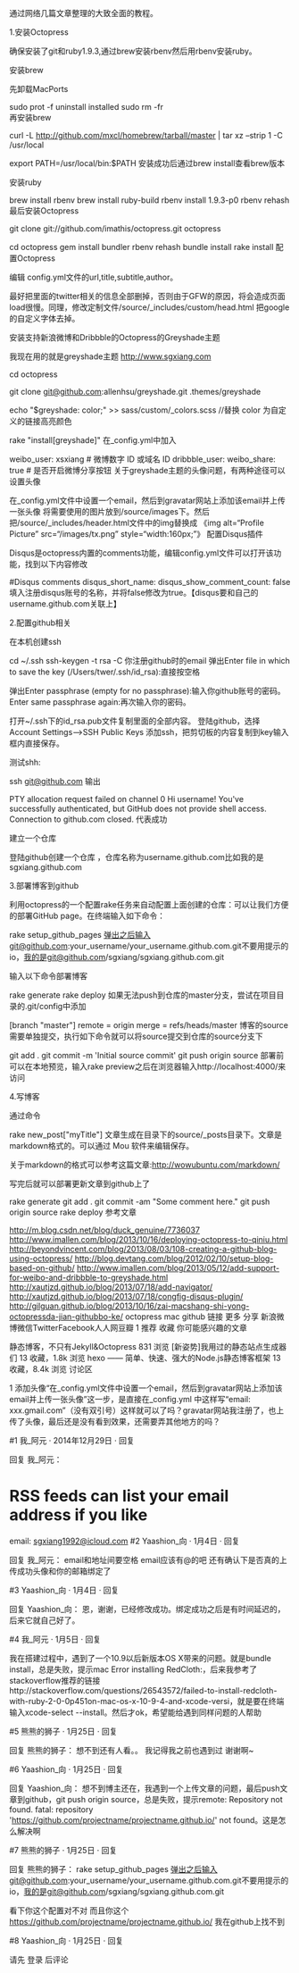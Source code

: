 通过网络几篇文章整理的大致全面的教程。

1.安装Octopress

确保安装了git和ruby1.9.3,通过brew安装rbenv然后用rbenv安装ruby。

安装brew

先卸载MacPorts

sudo prot -f uninstall installed
sudo rm -fr \
再安装brew

curl -L http://github.com/mxcl/homebrew/tarball/master | tar xz –strip 1 -C /usr/local

export PATH=/usr/local/bin:$PATH
安装成功后通过brew install查看brew版本

安装ruby

brew install rbenv
brew install ruby-build
rbenv install 1.9.3-p0
rbenv rehash
最后安装Octopress

git clone git://github.com/imathis/octopress.git octopress

cd octopress
gem install bundler
rbenv rehash
bundle install
rake install
配置Octopress

编辑 config.yml文件的url,title,subtitle,author。

最好把里面的twitter相关的信息全部删掉，否则由于GFW的原因，将会造成页面load很慢。同理，修改定制文件/source/_includes/custom/head.html 把google的自定义字体去掉。

安装支持新浪微博和Dribbble的Octopress的Greyshade主题

我现在用的就是greyshade主题 http://www.sgxiang.com

 cd octopress

 git clone git@github.com:allenhsu/greyshade.git .themes/greyshade

 echo "\$greyshade: color;" >> sass/custom/_colors.scss //替换 color 为自定义的链接高亮颜色

 rake "install[greyshade]"
在_config.yml中加入

weibo_user: xsxiang # 微博数字 ID 或域名 ID
dribbble_user: 
weibo_share: true # 是否开启微博分享按钮
关于greyshade主题的头像问题，有两种途径可以设置头像

在_config.yml文件中设置一个email，然后到gravatar网站上添加该email并上传一张头像
将需要使用的图片放到/source/images下。然后把/source/_includes/header.html文件中的img替换成 《img alt=“Profile Picture” src=“/images/tx.png” style=“width:160px;”》
配置Disqus插件

Disqus是octopress内置的comments功能，编辑config.yml文件可以打开该功能，找到以下内容修改

#Disqus comments
disqus_short_name: 
disqus_show_comment_count: false
填入注册disqus账号的名称，并将false修改为true。【disqus要和自己的username.github.com关联上】

2.配置github相关

在本机创建ssh

cd ~/.ssh
ssh-keygen -t rsa -C 你注册github时的email
弹出Enter file in which to save the key (/Users/twer/.ssh/id_rsa):直接按空格

弹出Enter passphrase (empty for no passphrase):输入你github账号的密码。Enter same passphrase again:再次输入你的密码。

打开~/.ssh下的id_rsa.pub文件复制里面的全部内容。
登陆github，选择Account Settings-->SSH Public Keys 添加ssh，把剪切板的内容复制到key输入框内直接保存。

测试shh:

ssh git@github.com
输出

PTY allocation request failed on channel 0
Hi username! You've successfully authenticated, but GitHub does not provide shell access.
Connection to github.com closed.
代表成功

建立一个仓库

登陆github创建一个仓库 ，仓库名称为username.github.com比如我的是sgxiang.github.com

3.部署博客到github

利用octopress的一个配置rake任务来自动配置上面创建的仓库：可以让我们方便的部署GitHub page。在终端输入如下命令：

rake setup_github_pages
弹出之后输入git@github.com:your_username/your_username.github.com.git不要用提示的io，我的是git@github.com/sgxiang/sgxiang.github.com.git

输入以下命令部署博客

rake generate
rake deploy
如果无法push到仓库的master分支，尝试在项目目录的.git/config中添加

[branch "master"]
 remote = origin
 merge = refs/heads/master
博客的source需要单独提交，执行如下命令就可以将source提交到仓库的source分支下

git add .
git commit -m 'Initial source commit'
git push origin source
部署前可以在本地预览，输入rake preview之后在浏览器输入http://localhost:4000/来访问

4.写博客

通过命令

rake new_post["myTitle"]
文章生成在目录下的source/_posts目录下。文章是markdown格式的。可以通过 Mou 软件来编辑保存。

关于markdown的格式可以参考这篇文章:http://wowubuntu.com/markdown/

写完后就可以部署更新文章到github上了

rake generate
git add .
git commit -am "Some comment here." 
git push origin source
rake deploy
参考文章

http://m.blog.csdn.net/blog/duck_genuine/7736037
http://www.imallen.com/blog/2013/10/16/deploying-octopress-to-qiniu.html
http://beyondvincent.com/blog/2013/08/03/108-creating-a-github-blog-using-octopress/
http://blog.devtang.com/blog/2012/02/10/setup-blog-based-on-github/
http://www.imallen.com/blog/2013/05/12/add-support-for-weibo-and-dribbble-to-greyshade.html
http://xautjzd.github.io/blog/2013/07/18/add-navigator/
http://xautjzd.github.io/blog/2013/07/18/congfig-disqus-plugin/
http://gilguan.github.io/blog/2013/10/16/zai-macshang-shi-yong-octopressda-jian-githubbo-ke/
octopress mac github
链接 更多
分享 新浪微博微信TwitterFacebook人人网豆瓣
1 推荐   收藏
你可能感兴趣的文章

静态博客，不只有Jekyll&Octopress 831 浏览
[新姿势]我用过的静态站点生成器们 13 收藏，1.8k 浏览
hexo —— 简单、快速、强大的Node.js静态博客框架 13 收藏，8.4k 浏览
讨论区

1
添加头像“在_config.yml文件中设置一个email，然后到gravatar网站上添加该email并上传一张头像”这一步，是直接在_config.yml 中这样写“email: xxx.gmail.com”（没有双引号）这样就可以了吗？gravatar网站我注册了，也上传了头像，最后还是没有看到效果，还需要弄其他地方的吗？

#1 我_阿元 · 2014年12月29日 · 回复

 
回复 我_阿元：
# RSS feeds can list your email address if you like
email: sgxiang1992@icloud.com
#2 Yaashion_向 · 1月4日 · 回复

 
回复 我_阿元：
email和地址间要空格 email应该有@的吧
还有确认下是否真的上传成功头像和你的邮箱绑定了

#3 Yaashion_向 · 1月4日 · 回复

 
回复 Yaashion_向：
恩，谢谢，已经修改成功。绑定成功之后是有时间延迟的，后来它就自己好了。

#4 我_阿元 · 1月5日 · 回复

 
我在搭建过程中，遇到了一个10.9以后新版本OS X带来的问题。就是bundle install，总是失败，提示mac Error installing RedCloth:，后来我参考了stackoverflow推荐的链接http://stackoverflow.com/questions/26543572/failed-to-install-redcloth-with-ruby-2-0-0p451on-mac-os-x-10-9-4-and-xcode-versi，就是要在终端输入xcode-select --install。然后才ok，希望能给遇到同样问题的人帮助

#5 熊熊的狮子 · 1月25日 · 回复

 
回复 熊熊的狮子：
想不到还有人看。。 我记得我之前也遇到过 谢谢啊~

#6 Yaashion_向 · 1月25日 · 回复

 
回复 Yaashion_向：
想不到博主还在，我遇到一个上传文章的问题，最后push文章到github，git push origin source，总是失败，提示remote: Repository not found.
fatal: repository 'https://github.com/projectname/projectname.github.io/' not found。这是怎么解决啊

#7 熊熊的狮子 · 1月25日 · 回复

 
回复 熊熊的狮子：
rake setup_github_pages
弹出之后输入git@github.com:your_username/your_username.github.com.git不要用提示的io，我的是git@github.com/sgxiang/sgxiang.github.com.git

看下你这个配置对不对
而且你这个 https://github.com/projectname/projectname.github.io/ 我在github上找不到

#8 Yaashion_向 · 1月25日 · 回复

请先 登录 后评论

